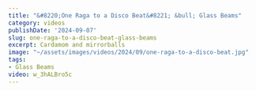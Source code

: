 ```yaml
---
title: "&#8220;One Raga to a Disco Beat&#8221; &bull; Glass Beams"
category: videos
publishDate: '2024-09-07'
slug: one-raga-to-a-disco-beat-glass-beams
excerpt: Cardamom and mirrorballs
image: "~/assets/images/videos/2024/09/one-raga-to-a-disco-beat.jpg"
tags:
- Glass Beams
video: w_3hALBro5c
---
```


